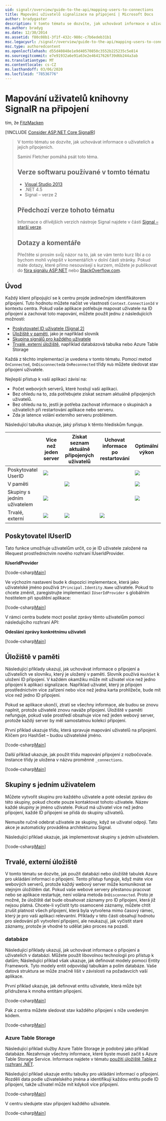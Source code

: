 ```yaml
---
uid: signalr/overview/guide-to-the-api/mapping-users-to-connections
title: Mapování uživatelů signalizace na připojení | Microsoft Docs
author: bradygaster
description: V tomto tématu se dozvíte, jak uchovávat informace o uživatelích a jejich připojeních. Saminí Fletcher pomáhá psát toto téma. Verze softwaru používané v tomto tématu...
ms.author: bradyg
ms.date: 12/30/2014
ms.assetid: f80c08b1-3f1f-432c-980c-c7b6edeb31b1
msc.legacyurl: /signalr/overview/guide-to-the-api/mapping-users-to-connections
msc.type: authoredcontent
ms.openlocfilehash: d55d40848e1e9d40570850c3552b225235c5e814
ms.sourcegitcommit: e7e91932a6e91a63e2e46417626f39d6b244a3ab
ms.translationtype: MT
ms.contentlocale: cs-CZ
ms.lasthandoff: 03/06/2020
ms.locfileid: "78536776"
---
```

# <a name="mapping-signalr-users-to-connections"></a>Mapování uživatelů knihovny SignalR na připojení

tím, že [FitzMacken](https://github.com/tfitzmac)

[!INCLUDE [Consider ASP.NET Core SignalR](~/includes/signalr/signalr-version-disambiguation.md)]

> V tomto tématu se dozvíte, jak uchovávat informace o uživatelích a jejich připojeních.
>
> Saminí Fletcher pomáhá psát toto téma.
>
> ## <a name="software-versions-used-in-this-topic"></a>Verze softwaru používané v tomto tématu
>
>
> - [Visual Studio 2013](https://my.visualstudio.com/Downloads?q=visual%20studio%202013)
> - .NET 4.5
> - Signal – verze 2
>
>
>
> ## <a name="previous-versions-of-this-topic"></a>Předchozí verze tohoto tématu
>
> Informace o dřívějších verzích nástroje Signal najdete v části [Signal – starší verze](../older-versions/index.md).
>
> ## <a name="questions-and-comments"></a>Dotazy a komentáře
>
> Přečtěte si prosím svůj názor na to, jak se vám tento kurz líbí a co bychom mohli vylepšit v komentářích v dolní části stránky. Pokud máte dotazy, které přímo nesouvisejí s kurzem, můžete je publikovat do [fóra signálu ASP.NET](https://forums.asp.net/1254.aspx/1?ASP+NET+SignalR) nebo [StackOverflow.com](http://stackoverflow.com/).

## <a name="introduction"></a>Úvod

Každý klient připojující se k centru projde jedinečným identifikátorem připojení. Tuto hodnotu můžete načíst ve vlastnosti `Context.ConnectionId` v kontextu centra. Pokud vaše aplikace potřebuje mapovat uživatele na ID připojení a zachovat toto mapování, můžete použít jednu z následujících možností:

- [Poskytovatel ID uživatele (Signal 2)](#IUserIdProvider)
- [Úložiště v paměti](#inmemory), jako je například slovník
- [Skupina signálů pro každého uživatele](#groups)
- [Trvalé, externí úložiště](#database), například databázová tabulka nebo Azure Table Storage

Každá z těchto implementací je uvedena v tomto tématu. Pomocí metod `OnConnected`, `OnDisconnected`a `OnReconnected` třídy `Hub` můžete sledovat stav připojení uživatele.

Nejlepší přístup k vaší aplikaci závisí na:

- Počet webových serverů, které hostují vaši aplikaci.
- Bez ohledu na to, zda potřebujete získat seznam aktuálně připojených uživatelů.
- Bez ohledu na to, jestli je potřeba zachovat informace o skupinách a uživatelích při restartování aplikace nebo serveru.
- Zda je latence volání externího serveru problémem.

Následující tabulka ukazuje, jaký přístup k těmto hlediskům funguje.

|  | Více než jeden server | Získat seznam aktuálně připojených uživatelů | Uchovat informace po restartování | Optimální výkon |
| --- | --- | --- | --- | --- |
| Poskytovatel UserID | ![](mapping-users-to-connections/_static/image1.png) |  |  | ![](mapping-users-to-connections/_static/image2.png) |
| V paměti |  | ![](mapping-users-to-connections/_static/image3.png) |  | ![](mapping-users-to-connections/_static/image4.png) |
| Skupiny s jedním uživatelem | ![](mapping-users-to-connections/_static/image5.png) |  |  | ![](mapping-users-to-connections/_static/image6.png) |
| Trvalé, externí | ![](mapping-users-to-connections/_static/image7.png) | ![](mapping-users-to-connections/_static/image8.png) | ![](mapping-users-to-connections/_static/image9.png) |  |

<a id="IUserIdProvider"></a>

## <a name="iuserid-provider"></a>Poskytovatel IUserID

Tato funkce umožňuje uživatelům určit, co je ID uživatele založené na IRequest prostřednictvím nového rozhraní IUserIdProvider.

**IUserIdProvider**

[!code-csharp[Main](mapping-users-to-connections/samples/sample1.cs)]

Ve výchozím nastavení bude k dispozici implementace, která jako uživatelské jméno používá `IPrincipal.Identity.Name` uživatele. Pokud to chcete změnit, zaregistrujte implementaci `IUserIdProvider` s globálním hostitelem při spuštění aplikace:

[!code-csharp[Main](mapping-users-to-connections/samples/sample2.cs)]

V rámci centra budete moct posílat zprávy těmto uživatelům pomocí následujícího rozhraní API:

**Odeslání zprávy konkrétnímu uživateli**

[!code-csharp[Main](mapping-users-to-connections/samples/sample3.cs?highlight=5)]

<a id="inmemory"></a>

## <a name="in-memory-storage"></a>Úložiště v paměti

Následující příklady ukazují, jak uchovávat informace o připojení a uživatelích ve slovníku, který je uložený v paměti. Slovník používá `HashSet` k uložení ID připojení. V každém okamžiku může mít uživatel více než jedno připojení k aplikaci signalizace. Například uživatel, který je připojen prostřednictvím více zařízení nebo více než jedna karta prohlížeče, bude mít více než jedno ID připojení.

Pokud se aplikace ukončí, ztratí se všechny informace, ale budou se znovu naplnit, protože uživatelé znovu naváže připojení. Úložiště v paměti nefunguje, pokud vaše prostředí obsahuje více než jeden webový server, protože každý server by měl samostatnou kolekci připojení.

První příklad ukazuje třídu, která spravuje mapování uživatelů na připojení. Klíčem pro HashSet – budou uživatelské jméno.

[!code-csharp[Main](mapping-users-to-connections/samples/sample4.cs)]

Další příklad ukazuje, jak použít třídu mapování připojení z rozbočovače. Instance třídy je uložena v názvu proměnné `_connections`.

[!code-csharp[Main](mapping-users-to-connections/samples/sample5.cs)]

<a id="groups"></a>

## <a name="single-user-groups"></a>Skupiny s jedním uživatelem

Můžete vytvořit skupinu pro každého uživatele a poté odeslat zprávu do této skupiny, pokud chcete pouze kontaktovat tohoto uživatele. Název každé skupiny je jméno uživatele. Pokud má uživatel více než jedno připojení, každé ID připojení se přidá do skupiny uživatelů.

Nemusíte ručně odebrat uživatele ze skupiny, když se uživatel odpojí. Tato akce je automaticky prováděna architekturou Signal.

Následující příklad ukazuje, jak implementovat skupiny s jedním uživatelem.

[!code-csharp[Main](mapping-users-to-connections/samples/sample6.cs)]

<a id="database"></a>

## <a name="permanent-external-storage"></a>Trvalé, externí úložiště

V tomto tématu se dozvíte, jak použít databázi nebo úložiště tabulek Azure pro ukládání informací o připojení. Tento přístup funguje, když máte více webových serverů, protože každý webový server může komunikovat se stejným úložištěm dat. Pokud vaše webové servery přestanou pracovat nebo se aplikace restartuje, není volána metoda `OnDisconnected`. Proto je možné, že úložiště dat bude obsahovat záznamy pro ID připojení, která již nejsou platná. Chcete-li vyčistit tyto osamocené záznamy, můžete chtít zrušit platnost všech připojení, která byla vytvořena mimo časový rámec, který je pro vaši aplikaci relevantní. Příklady v této části obsahují hodnotu pro sledování při vytvoření připojení, ale neukazují, jak vyčistit staré záznamy, protože je vhodné to udělat jako proces na pozadí.

### <a name="database"></a>databáze

Následující příklady ukazují, jak uchovávat informace o připojení a uživatelích v databázi. Můžete použít libovolnou technologii pro přístup k datům; Následující příklad však ukazuje, jak definovat modely pomocí Entity Framework. Tyto modely entit odpovídají tabulkám a polím databáze. Vaše datová struktura se může značně lišit v závislosti na požadavcích vaší aplikace.

První příklad ukazuje, jak definovat entitu uživatele, která může být přidružena k mnoha entitám připojení.

[!code-csharp[Main](mapping-users-to-connections/samples/sample7.cs)]

Pak z centra můžete sledovat stav každého připojení s níže uvedeným kódem.

[!code-csharp[Main](mapping-users-to-connections/samples/sample8.cs)]

<a id="azure"></a>
### <a name="azure-table-storage"></a>Azure Table Storage

Následující příklad služby Azure Table Storage je podobný jako příklad databáze. Nezahrnuje všechny informace, které byste museli začít s Azure Table Storage Service. Informace najdete v tématu [použití úložiště Table z rozhraní .NET](https://azure.microsoft.com/documentation/articles/storage-dotnet-how-to-use-tables/).

Následující příklad ukazuje entitu tabulky pro ukládání informací o připojení. Rozdělí data podle uživatelského jména a identifikují každou entitu podle ID připojení, takže uživatel může mít kdykoli více připojení.

[!code-csharp[Main](mapping-users-to-connections/samples/sample9.cs)]

V centru sledujete stav připojení každého uživatele.

[!code-csharp[Main](mapping-users-to-connections/samples/sample10.cs)]
